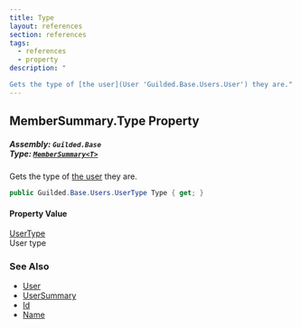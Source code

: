 ```yaml
---
title: Type
layout: references
section: references
tags:
  - references
  - property
description: "

Gets the type of [the user](User 'Guilded.Base.Users.User') they are."
---
```


## MemberSummary<T>.Type Property
##### **Assembly:** `Guilded.Base`<br/>**Type:** [`MemberSummary<T>`](MemberSummary_T_ 'Guilded.Base.Servers.MemberSummary<T>')

Gets the type of [the user](User 'Guilded.Base.Users.User') they are.

```csharp
public Guilded.Base.Users.UserType Type { get; }
```

#### Property Value
[UserType](UserType 'Guilded.Base.Users.UserType')  
User type

### See Also
- [User](User 'Guilded.Base.Users.User')
- [UserSummary](UserSummary 'Guilded.Base.Users.UserSummary')
- [Id](UserSummary.Id 'Guilded.Base.Users.UserSummary.Id')
- [Name](UserSummary.Name 'Guilded.Base.Users.UserSummary.Name')